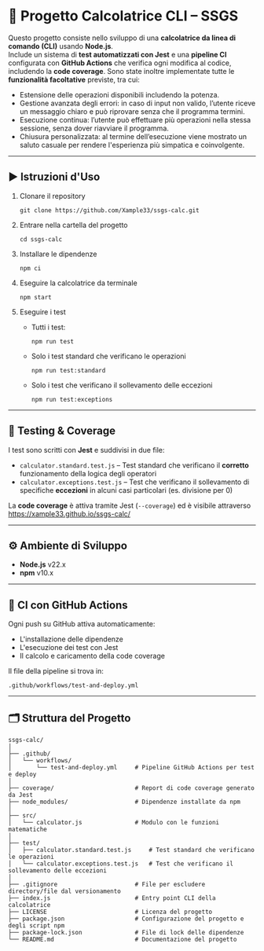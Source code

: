 
# 🧮 Progetto Calcolatrice CLI – SSGS

Questo progetto consiste nello sviluppo di una **calcolatrice da linea di comando (CLI)** usando **Node.js**.  
Include un sistema di **test automatizzati con Jest** e una **pipeline CI** configurata con **GitHub Actions** che verifica ogni modifica al codice, includendo la **code coverage**.
Sono state inoltre implementate tutte le **funzionalità facoltative** previste, tra cui:

- Estensione delle operazioni disponibili includendo la potenza.
- Gestione avanzata degli errori: in caso di input non valido, l’utente riceve un messaggio chiaro e può riprovare senza che il programma termini.
- Esecuzione continua: l’utente può effettuare più operazioni nella stessa sessione, senza dover riavviare il programma.
- Chiusura personalizzata: al termine dell’esecuzione viene mostrato un saluto casuale per rendere l'esperienza più simpatica e coinvolgente.


---

## ▶️ Istruzioni d'Uso

1. Clonare il repository  
   ```
   git clone https://github.com/Xample33/ssgs-calc.git
   ```

2. Entrare nella cartella del progetto  
   ```
   cd ssgs-calc
   ```

3. Installare le dipendenze  
   ```
   npm ci
   ```

4. Eseguire la calcolatrice da terminale  
   ```
   npm start
   ```

5. Eseguire i test  
   - Tutti i test:  
     ```
     npm run test
     ```
   - Solo i test standard che verificano le operazioni
     ```
     npm run test:standard
     ```
   - Solo i test che verificano il sollevamento delle eccezioni
     ```
     npm run test:exceptions
     ```

---

## 🧪 Testing & Coverage

I test sono scritti con **Jest** e suddivisi in due file:

- `calculator.standard.test.js` – Test standard che verificano il **corretto** funzionamento della logica degli operatori
- `calculator.exceptions.test.js` – Test che verificano il sollevamento di specifiche **eccezioni** in alcuni casi particolari (es. divisione per 0)

La **code coverage** è attiva tramite Jest (`--coverage`) ed è visibile attraverso https://xample33.github.io/ssgs-calc/

---

## ⚙️ Ambiente di Sviluppo

- **Node.js** v22.x  
- **npm** v10.x  

---

## 🔁 CI con GitHub Actions

Ogni push su GitHub attiva automaticamente:

- L'installazione delle dipendenze
- L'esecuzione dei test con Jest
- Il calcolo e caricamento della code coverage

Il file della pipeline si trova in:

```
.github/workflows/test-and-deploy.yml
```

---

## 🗂️ Struttura del Progetto

```
ssgs-calc/
│
├── .github/
│   └── workflows/
│       └── test-and-deploy.yml     # Pipeline GitHub Actions per test e deploy
│
├── coverage/                       # Report di code coverage generato da Jest
├── node_modules/                   # Dipendenze installate da npm
│
├── src/
│   └── calculator.js               # Modulo con le funzioni matematiche
│
├── test/
│   ├── calculator.standard.test.js     # Test standard che verificano le operazioni
│   └── calculator.exceptions.test.js   # Test che verificano il sollevamento delle eccezioni
│
├── .gitignore                      # File per escludere directory/file dal versionamento
├── index.js                        # Entry point CLI della calcolatrice
├── LICENSE                         # Licenza del progetto
├── package.json                    # Configurazione del progetto e degli script npm
├── package-lock.json               # File di lock delle dipendenze
└── README.md                       # Documentazione del progetto
```
